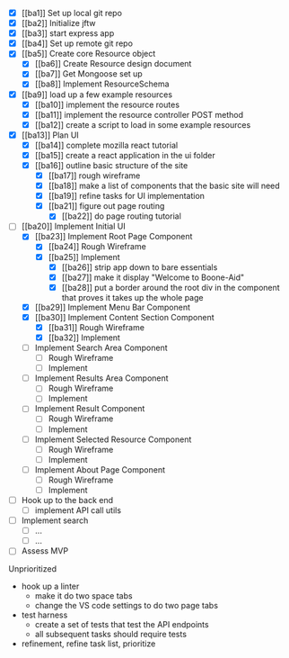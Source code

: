 - [x] [[ba1]] Set up local git repo
- [x] [[ba2]] Initialize jftw
- [x] [[ba3]] start express app
- [x] [[ba4]] Set up remote git repo
- [x] [[ba5]] Create core Resource object
	- [x] [[ba6]] Create Resource design document
	- [x] [[ba7]] Get Mongoose set up
	- [x] [[ba8]] Implement ResourceSchema
- [x] [[ba9]] load up a few example resources
	- [x] [[ba10]] implement the resource routes
	- [x] [[ba11]] implement the resource controller POST method
	- [x] [[ba12]] create a script to load in some example resources
- [x] [[ba13]] Plan UI
	- [x] [[ba14]] complete mozilla react tutorial
	- [x] [[ba15]] create a react application in the ui folder
	- [x] [[ba16]] outline basic structure of the site
		- [x] [[ba17]] rough wireframe
		- [x] [[ba18]] make a list of components that the basic site will need
		- [x] [[ba19]] refine tasks for UI implementation
		- [x] [[ba21]] figure out page routing
			- [x] [[ba22]] do page routing tutorial
- [ ] [[ba20]] Implement Initial UI
	- [x] [[ba23]] Implement Root Page Component
		- [x] [[ba24]] Rough Wireframe
		- [x] [[ba25]] Implement
			- [x] [[ba26]] strip app down to bare essentials
			- [x] [[ba27]] make it display "Welcome to Boone-Aid"
			- [x] [[ba28]] put a border around the root div in the component that proves it takes up the whole page
	- [x] [[ba29]] Implement Menu Bar Component
	- [x] [[ba30]] Implement Content Section Component
		- [x] [[ba31]] Rough Wireframe
		- [x] [[ba32]] Implement
	- [ ] Implement Search Area Component
		- [ ] Rough Wireframe
		- [ ] Implement
	- [ ] Implement Results Area Component
		- [ ] Rough Wireframe
		- [ ] Implement
	- [ ] Implement Result Component
		- [ ] Rough Wireframe
		- [ ] Implement
	- [ ] Implement Selected Resource Component
		- [ ] Rough Wireframe
		- [ ] Implement
	- [ ] Implement About Page Component
		- [ ] Rough Wireframe
		- [ ] Implement
- [ ] Hook up to the back end
	- [ ] implement API call utils
- [ ] Implement search
	- [ ] ...
	- [ ] ...
- [ ] Assess MVP

Unprioritized
- hook up a linter
	- make it do two space tabs
	- change the VS code settings to do two page tabs
- test harness
	- create a set of tests that test the API endpoints
	- all subsequent tasks should require tests
- refinement, refine task list, prioritize
